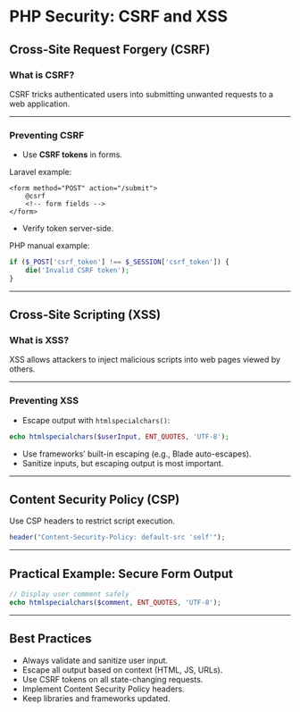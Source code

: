 # PHP Security: CSRF and XSS

## Cross-Site Request Forgery (CSRF)

### What is CSRF?

CSRF tricks authenticated users into submitting unwanted requests to a web application.

------

### Preventing CSRF

- Use **CSRF tokens** in forms.

Laravel example:

```blade
<form method="POST" action="/submit">
    @csrf
    <!-- form fields -->
</form>
```

- Verify token server-side.

PHP manual example:

```php
if ($_POST['csrf_token'] !== $_SESSION['csrf_token']) {
    die('Invalid CSRF token');
}
```

------

## Cross-Site Scripting (XSS)

### What is XSS?

XSS allows attackers to inject malicious scripts into web pages viewed by others.

------

### Preventing XSS

- Escape output with `htmlspecialchars()`:

```php
echo htmlspecialchars($userInput, ENT_QUOTES, 'UTF-8');
```

- Use frameworks’ built-in escaping (e.g., Blade auto-escapes).
- Sanitize inputs, but escaping output is most important.

------

## Content Security Policy (CSP)

Use CSP headers to restrict script execution.

```php
header("Content-Security-Policy: default-src 'self'");
```

------

## Practical Example: Secure Form Output

```php
// Display user comment safely
echo htmlspecialchars($comment, ENT_QUOTES, 'UTF-8');
```

------

## Best Practices

- Always validate and sanitize user input.
- Escape all output based on context (HTML, JS, URLs).
- Use CSRF tokens on all state-changing requests.
- Implement Content Security Policy headers.
- Keep libraries and frameworks updated.